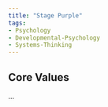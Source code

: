 ```yaml
---
title: "Stage Purple"
tags:
- Psychology
- Developmental-Psychology
- Systems-Thinking
---
```


## Core Values

...

